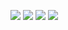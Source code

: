  ![](https://media1.tenor.com/m/4ad4Tg951_4AAAAC/pou.gif) ![](https://media1.tenor.com/m/t3zL6zjstrIAAAAC/shiseidored-pou.gif) ![](https://media1.giphy.com/media/v1.Y2lkPTc5MGI3NjExcjVkaDQ1d29zOHBrcWk5NTM1aXJtenYyYWtiOWgybDRnMHh3MnR4OSZlcD12MV9pbnRlcm5hbF9naWZfYnlfaWQmY3Q9Zw/zxakx8ZkgBZttln3ej/giphy.gif) ![](https://media4.giphy.com/media/v1.Y2lkPTc5MGI3NjExcjRkMWM3NTd1Y2dzam55OTBqOWNmd2YyYmJpcjQxazc3M2o4bGJxaSZlcD12MV9pbnRlcm5hbF9naWZfYnlfaWQmY3Q9Zw/qWbeNHCUIFrPsEZC3z/giphy.gif)
